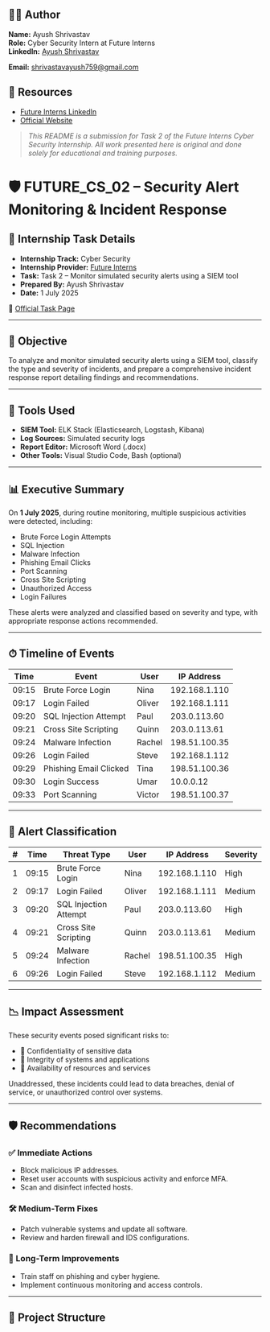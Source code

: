 ## 🧑‍💻 Author

**Name:** Ayush Shrivastav  
**Role:** Cyber Security Intern at Future Interns  
**LinkedIn:** [Ayush Shrivastav](http://linkedin.com/in/ayush-shrivastav-123869291)

**Email:** shrivastavayush759@gmail.com 

## 📎 Resources

- [Future Interns LinkedIn](https://www.linkedin.com/company/future-interns/)  
- [Official Website](https://futureinterns.com)


> _This README is a submission for Task 2 of the Future Interns Cyber Security Internship. All work presented here is original and done solely for educational and training purposes._
# 🛡 FUTURE_CS_02 – Security Alert Monitoring & Incident Response

## 📌 Internship Task Details

- **Internship Track:** Cyber Security  
- **Internship Provider:** [Future Interns](https://futureinterns.com)  
- **Task:** Task 2 – Monitor simulated security alerts using a SIEM tool  
- **Prepared By:** Ayush Shrivastav  
- **Date:** 1 July 2025  

🔗 [Official Task Page](https://futureinterns.com/cyber-security-task-2/)

---

## 🎯 Objective

To analyze and monitor simulated security alerts using a SIEM tool, classify the type and severity of incidents, and prepare a comprehensive incident response report detailing findings and recommendations.

---

## 🧰 Tools Used

- **SIEM Tool:** ELK Stack (Elasticsearch, Logstash, Kibana)
- **Log Sources:** Simulated security logs
- **Report Editor:** Microsoft Word (.docx)
- **Other Tools:** Visual Studio Code, Bash (optional)

---

## 📊 Executive Summary

On **1 July 2025**, during routine monitoring, multiple suspicious activities were detected, including:

- Brute Force Login Attempts  
- SQL Injection  
- Malware Infection  
- Phishing Email Clicks  
- Port Scanning  
- Cross Site Scripting  
- Unauthorized Access  
- Login Failures  

These alerts were analyzed and classified based on severity and type, with appropriate response actions recommended.

---

## ⏱ Timeline of Events

| Time   | Event                      | User   | IP Address       |
|--------|----------------------------|--------|------------------|
| 09:15  | Brute Force Login          | Nina   | 192.168.1.110    |
| 09:17  | Login Failed               | Oliver | 192.168.1.111    |
| 09:20  | SQL Injection Attempt      | Paul   | 203.0.113.60     |
| 09:21  | Cross Site Scripting       | Quinn  | 203.0.113.61     |
| 09:24  | Malware Infection          | Rachel | 198.51.100.35    |
| 09:26  | Login Failed               | Steve  | 192.168.1.112    |
| 09:29  | Phishing Email Clicked     | Tina   | 198.51.100.36    |
| 09:30  | Login Success              | Umar   | 10.0.0.12        |
| 09:33  | Port Scanning              | Victor | 198.51.100.37    |

---

## 🛑 Alert Classification

| # | Time   | Threat Type              | User    | IP Address       | Severity |
|---|--------|--------------------------|---------|------------------|----------|
| 1 | 09:15  | Brute Force Login        | Nina    | 192.168.1.110    | High     |
| 2 | 09:17  | Login Failed             | Oliver  | 192.168.1.111    | Medium   |
| 3 | 09:20  | SQL Injection Attempt    | Paul    | 203.0.113.60     | High     |
| 4 | 09:21  | Cross Site Scripting     | Quinn   | 203.0.113.61     | Medium   |
| 5 | 09:24  | Malware Infection        | Rachel  | 198.51.100.35    | High     |
| 6 | 09:26  | Login Failed             | Steve   | 192.168.1.112    | Medium   |

---

## 📉 Impact Assessment

These security events posed significant risks to:

- 🔐 Confidentiality of sensitive data  
- 🔄 Integrity of systems and applications  
- 🚫 Availability of resources and services  

Unaddressed, these incidents could lead to data breaches, denial of service, or unauthorized control over systems.

---

## 🛡 Recommendations

### ✅ Immediate Actions

- Block malicious IP addresses.
- Reset user accounts with suspicious activity and enforce MFA.
- Scan and disinfect infected hosts.

### 🛠 Medium-Term Fixes

- Patch vulnerable systems and update all software.
- Review and harden firewall and IDS configurations.

### 🔐 Long-Term Improvements

- Train staff on phishing and cyber hygiene.
- Implement continuous monitoring and access controls.

---

## 📁 Project Structure
